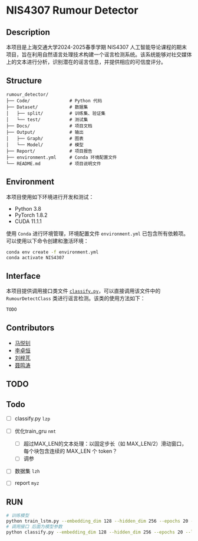 # NIS4307 Rumour Detector

## Description
本项目是上海交通大学2024-2025春季学期 NIS4307 人工智能导论课程的期末项目，旨在利用自然语言处理技术构建一个谣言检测系统。该系统能够对社交媒体上的文本进行分析，识别潜在的谣言信息，并提供相应的可信度评分。

## Structure
```
rumour_detector/
├── Code/               # Python 代码
├── Dataset/            # 数据集
│   ├── split/          # 训练集、验证集
│   └── test/           # 测试集
├── Docs/               # 项目文档
├── Output/             # 输出
│   ├── Graph/          # 图表
│   └── Model/          # 模型
├── Report/             # 项目报告
├── environment.yml     # Conda 环境配置文件
└── README.md           # 项目说明文件
```

## Environment
本项目使用如下环境进行开发和测试：
- Python 3.8
- PyTorch 1.8.2
- CUDA 11.1.1

使用 `Conda` 进行环境管理，环境配置文件 `environment.yml` 已包含所有依赖项。可以使用以下命令创建和激活环境：
```bash
conda env create -f environment.yml
conda activate NIS4307
```

## Interface
本项目提供调用接口类文件 [`classify.py`](Code/classify.py)，可以直接调用该文件中的 `RumourDetectClass` 类进行谣言检测。该类的使用方法如下：
```python
TODO
```

## Contributors
- [马悦钊](mailto:ma_yuezhao@sjtu.edu.cn)
- [李卓恒](mailto:lzhsj32206@sjtu.edu.cn)
- [刘梓芃](mailto:liuzipeng@sjtu.edu.cn)
- [聂鸣涛](mailto:niemingtao@sjtu.edu.cn)


## TODO

## Todo
- [ ] classify.py `lzp`
- [ ] 优化train_gru `nmt`
    - [ ] 超过MAX_LEN的文本处理：以固定步长（如 MAX_LEN/2）滑动窗口，每个块包含连续的 MAX_LEN 个 token？
    - [ ] 调参
- [ ] 数据集 `lzh`
- [ ] report `myz`


## RUN

```bash
# 训练模型
python train_lstm.py --embedding_dim 128 --hidden_dim 256 --epochs 20 --lr 0.005
# 调用接口 后面为模型参数
python classify.py --embedding_dim 128 --hidden_dim 256 --epochs 20 --lr 0.005
```

